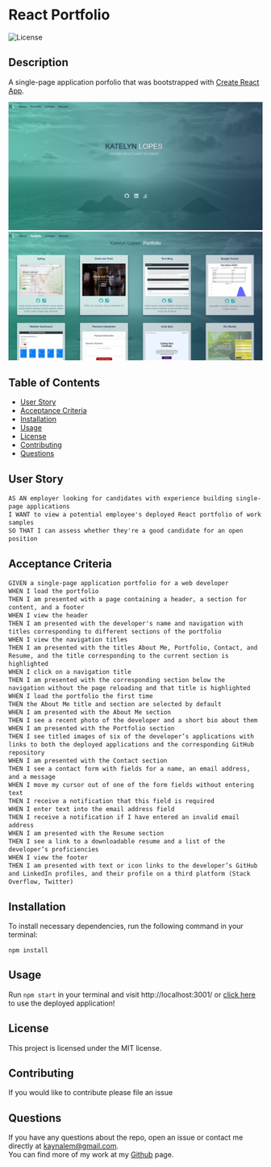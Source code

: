 
# React Portfolio
![License](https://img.shields.io/badge/License-MIT-blue.svg)

## Description

A single-page application porfolio that was bootstrapped with [Create React App](https://github.com/facebook/create-react-app).  

![mockup](https://raw.githubusercontent.com/Kaynalem/katelyn-lopes/master/src/assets/images/mockuphome.PNG)
![mockup](https://raw.githubusercontent.com/Kaynalem/katelyn-lopes/master/src/assets/images/mockup.PNG)
## Table of Contents
* [User Story](#user-story)
* [Acceptance Criteria](#acceptance-criteria)
* [Installation](#installation)
* [Usage](#usage)
* [License](#license)
* [Contributing](#contributing)
* [Questions](#questions)
## User Story

```
AS AN employer looking for candidates with experience building single-page applications
I WANT to view a potential employee's deployed React portfolio of work samples
SO THAT I can assess whether they're a good candidate for an open position
```

## Acceptance Criteria

```
GIVEN a single-page application portfolio for a web developer
WHEN I load the portfolio
THEN I am presented with a page containing a header, a section for content, and a footer
WHEN I view the header
THEN I am presented with the developer's name and navigation with titles corresponding to different sections of the portfolio
WHEN I view the navigation titles
THEN I am presented with the titles About Me, Portfolio, Contact, and Resume, and the title corresponding to the current section is highlighted
WHEN I click on a navigation title
THEN I am presented with the corresponding section below the navigation without the page reloading and that title is highlighted
WHEN I load the portfolio the first time
THEN the About Me title and section are selected by default
WHEN I am presented with the About Me section
THEN I see a recent photo of the developer and a short bio about them
WHEN I am presented with the Portfolio section
THEN I see titled images of six of the developer’s applications with links to both the deployed applications and the corresponding GitHub repository
WHEN I am presented with the Contact section
THEN I see a contact form with fields for a name, an email address, and a message
WHEN I move my cursor out of one of the form fields without entering text
THEN I receive a notification that this field is required
WHEN I enter text into the email address field
THEN I receive a notification if I have entered an invalid email address
WHEN I am presented with the Resume section
THEN I see a link to a downloadable resume and a list of the developer’s proficiencies
WHEN I view the footer
THEN I am presented with text or icon links to the developer’s GitHub and LinkedIn profiles, and their profile on a third platform (Stack Overflow, Twitter)
```
## Installation
To install necessary dependencies, run the following command in your terminal:
```
npm install 
```
## Usage
Run `npm start` in your terminal and visit http://localhost:3001/ or [click here](http://kaynalem.github.io/katelyn-lopes) to use the deployed application!
## License
This project is licensed under the MIT license.
## Contributing
If you would like to contribute please file an issue
## Questions
If you have any questions about the repo, open an issue or contact me directly at [kaynalem@gmail.com](mailto:kaynalem@gmail.com).  
You can find more of my work at my [Github](https://github.com/kaynalem) page.
